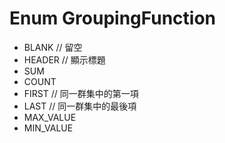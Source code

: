 

# Enum GroupingFunction

* BLANK  // 留空
* HEADER // 顯示標題
* SUM
* COUNT
* FIRST // 同一群集中的第一項
* LAST  // 同一群集中的最後項
* MAX_VALUE
* MIN_VALUE

